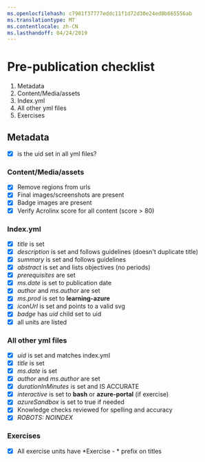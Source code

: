 ```yaml
---
ms.openlocfilehash: c7981f37777eddc11f1d72d30e24ed0b665556ab
ms.translationtype: MT
ms.contentlocale: zh-CN
ms.lasthandoff: 04/24/2019
---
```

# <a name="pre-publication-checklist"></a>Pre-publication checklist
1. Metadata
1. Content/Media/assets
1. Index.yml
1. All other yml files
1. Exercises
  
## <a name="metadata"></a>Metadata
- [X] is the uid set in all yml files?

### <a name="contentmediaassets"></a>Content/Media/assets
- [X] Remove regions from urls
- [X] Final images/screenshots are present
- [X] Badge images are present
- [X] Verify Acrolinx score for all content (score > 80)

### <a name="indexyml"></a>Index.yml
- [X] *title* is set
- [X] *description* is set and follows guidelines (doesn't duplicate title)
- [X] *summary* is set and follows guidelines
- [X] *abstract* is set and lists objectives (no periods)
- [X] *prerequisites* are set
- [X] *ms.date* is set to publication date
- [X] *author* and *ms.author* are set
- [X] *ms.prod* is set to **learning-azure**
- [X] *iconUrl* is set and points to a valid svg
- [X] *badge* has *uid* child set to uid
- [X] all units are listed

### <a name="all-other-yml-files"></a>All other yml files
- [X] *uid* is set and matches index.yml
- [X] *title* is set
- [X] *ms.date* is set 
- [X] *author* and *ms.author* are set
- [X] *durationInMinutes* is set and IS ACCURATE
- [X] *interactive* is set to **bash** or **azure-portal** (if exercise)
- [X] *azureSandbox* is set to true if needed
- [X]  Knowledge checks reviewed for spelling and accuracy
- [X] *ROBOTS: NOINDEX*

### <a name="exercises"></a>Exercises
- [X] All exercise units have *Exercise - * prefix on titles
